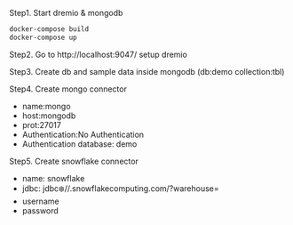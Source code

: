  Step1. Start dremio & mongodb

```bash
docker-compose build
docker-compose up
```

 Step2. Go to http://localhost:9047/ setup dremio

 Step3. Create db and sample data inside mongodb (db:demo collection:tbl)

 Step4. Create mongo connector 
  - name:mongo
  - host:mongodb
  - prot:27017
  - Authentication:No Authentication
  - Authentication database: demo

  Step5. Create snowflake connector
   - name: snowflake
   - jdbc: jdbc:snowflake://<account>.snowflakecomputing.com/?warehouse=<warehouse>
   - username
   - password

